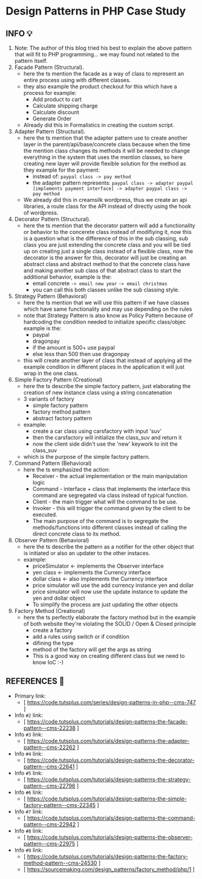 # Design Patterns in PHP Case Study 

## INFO :bulb:
1. Note: The author of this blog tried his best to explain the above pattern that will fit to PHP programming... 
we may found not related to the pattern itself.
2. Facade Pattern (Structural).
    - here the ts mention the facade as a way of class to represent an entire process using with different classes.
    - they also example the product checkout for this which have a process for example:
        - Add product to cart
        - Calculate shipping charge
        - Calculate discount
        - Generate Order
    - Already did this in Formalistics in creating the custom script.
3. Adapter Pattern (Structural).
    - here the ts mention that the adapter pattern use to create another layer in the parent/api/base/concrete class because
    when the time the mention class changes its methods it will be needed to change everything in the system that uses 
    the mention classes, so here creating new layer will provide flexible solution for the method as they example for the payment:
        - instead of:
            ``paypal class -> pay method``
        - the adapter pattern represents:
            ``paypal class -> adapter paypal [implements payment interface] -> adapter paypal class -> pay method``
    - We already did this in creamsilk wordpress, thus we create an api libraries, a route class for the API instead of
    directly using the hook of wordpress.
4. Decorator Pattern (Structural).
    - here the ts mention that the decorator pattern will add a functionality or behavior to the concerete class instead of 
    modifiying it, now this is a question what is the difference of this in the sub classing, sub class you are just extending 
    the concrete class and you will be tied up on creating just a single class instead of a flexible class, 
    now the decorator is the answer for this, decorator will just be creating an abstract class and abstract method to that 
    the concrete class have and making another sub class of that abstract class to start the additional behavior, example is the:
        - email concrete
            ``-> email new year``
            ``-> email christmas``
        - you can call this both classes unlike the sub classing style.
5. Strategy Pattern (Behavioral)
    - here the ts mention that we will use this pattern if we have classes which have same functionality and may use depending on the rules
    - note that Strategy Pattern is also know as Policy Pattern because of hardcoding the condition needed to initialize specific class/objec
    example is the:
        - paypal
        - dragonpay
        - if the amount is 500+ use paypal
        - else less than 500 then use dragonpay
    - this will create another layer of class that instead of applying all the example condition in different places 
    in the application it will just wrap in the one class.
6. Simple Factory Pattern (Creational)
    - here the ts describe the simple factory pattern, just elaborating the creation of new instance class using a string concatenation
    - 3 variants of factory
        - simple factory pattern
        - factory method pattern
        - abstract factory pattern
    - example:
        - create a car class using carsfactory with input 'suv'
        - then the carsfactory will initialize the class_suv and return it
        - now the client side didn't use the 'new' keywork to init the class_suv
    - which is the purpose of the simple factory pattern.
7. Command Pattern (Behavioral)
    - here the ts emphasized the action:
        - Receiver - the actual implementation or the main manipulation logic
        - Command - interface + class that implements the interface this command are segregated via class instead of typical function.
        - Client - the main trigger what will the command to be use.
        - Invoker - this will trigger the command given by the client to be executed.
        - The main purpose of the command is to segregate the methods/functions into different classes instead of calling the direct concrete class to its method.
8. Observer Pattern (Behavioral)
    - here the ts describe the pattern as a notifier for the other object that is initiated or also an updater to the other instaces.
    - example:
        - priceSimulator <- implements the Observer interface
        - yen class <- implements the Currency interface
        - dollar class <- also implements the Currency interface
        - price simulator will use the add currency instance yen and dollar
        - price simulator will now use the update instance to update the yen and dollar object
        - To simplify the process are just updating the other objects
9. Factory Method (Creational)
    - here the ts perfectly elaborate the factory method but in the example of both website they're violating the SOLID / Open & Closed principle
        - create a factory
        - add a rules using switch or if condition
        - difining the type
        - method of the factory will get the args as string
        - This is a good way on creating different class but we need to know IoC :-)

## REFERENCES :link:
- Primary link:
    * [ https://code.tutsplus.com/series/design-patterns-in-php--cms-747 ]
- Info ``#2`` link:
    * [ https://code.tutsplus.com/tutorials/design-patterns-the-facade-pattern--cms-22238 ]
- Info ``#3`` link:
    * [ https://code.tutsplus.com/tutorials/design-patterns-the-adapter-pattern--cms-22262 ]
- Info ``#4`` link:
    * [ https://code.tutsplus.com/tutorials/design-patterns-the-decorator-pattern--cms-22641 ]
- Info ``#5`` link:
    * [ https://code.tutsplus.com/tutorials/design-patterns-the-strategy-pattern--cms-22796 ]
- Info ``#6`` link:
    * [ https://code.tutsplus.com/tutorials/design-patterns-the-simple-factory-pattern--cms-22345 ]
- Info ``#7`` link:
    * [ https://code.tutsplus.com/tutorials/design-patterns-the-command-pattern--cms-22942 ]
- Info ``#8`` link:
    * [ https://code.tutsplus.com/tutorials/design-patterns-the-observer-pattern--cms-22975 ]
- Info ``#9`` link:
    * [ https://code.tutsplus.com/tutorials/design-patterns-the-factory-method-pattern--cms-24530 ]
    * [ https://sourcemaking.com/design_patterns/factory_method/php/1 ]

